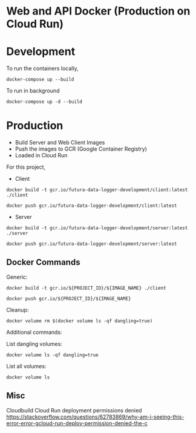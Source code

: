 # Web and API Docker (Production on Cloud Run)

# Development
To run the containers locally,
```
docker-compose up --build
```
To run in background
```
docker-compose up -d --build
```

# Production
- Build Server and Web Client Images
- Push the images to GCR (Google Container Registry)
- Loaded in Cloud Run

For this project,
- Client
```
docker build -t gcr.io/futura-data-logger-development/client:latest ./client
```
```
docker push gcr.io/futura-data-logger-development/client:latest
```

- Server
```
docker build -t gcr.io/futura-data-logger-development/server:latest ./server
```
```
docker push gcr.io/futura-data-logger-development/server:latest
```

## Docker Commands

Generic:
```
docker build -t gcr.io/${PROJECT_ID}/${IMAGE_NAME} ./client
```
```
docker push gcr.io/${PROJECT_ID}/${IMAGE_NAME}
```

Cleanup:
```
docker volume rm $(docker volume ls -qf dangling=true)
```
Additional commands:

List dangling volumes:
```
docker volume ls -qf dangling=true
```
List all volumes:
```
docker volume ls
```

## Misc
Cloudbuild Cloud Run deployment permissions denied
https://stackoverflow.com/questions/62783869/why-am-i-seeing-this-error-error-gcloud-run-deploy-permission-denied-the-c